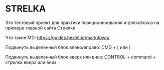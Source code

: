 # STRELKA

Это тестовый проект для практики позиционирования и флексбокса на примере главной сайта Стрелки.

Что такое MD: https://guides.hexlet.io/markdown/

Подвинуть выделенный блок влево/вправо: CMD + [ или ]

Подвинуть выделенный блок вверх или вниз:
CONTROL + command + стрелка вверх или вниз
